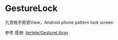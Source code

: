 # GestureLock
九宫格手势锁View，Android phone pattern lock screen

参考 感谢: [jlertele/GestureLibray](https://github.com/jlertele/GestureLibray)
